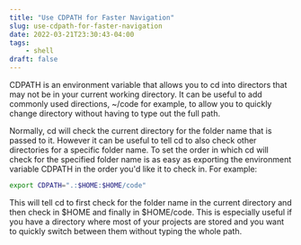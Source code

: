 ```yaml
---
title: "Use CDPATH for Faster Navigation"
slug: use-cdpath-for-faster-navigation
date: 2022-03-21T23:30:43-04:00
tags:
    - shell
draft: false
---
```


CDPATH is an environment variable that allows you to cd into directors that may not be in your current working directory. It can be useful to add commonly used directions, ~/code for example, to allow you to quickly change directory without having to type out the full path.

<!-- more -->

Normally, cd will check the current directory for the folder name that is passed to it. However it can be useful to tell cd to also check other directories for a specific folder name. To set the order in which cd will check for the specified folder name is as easy as exporting the environment variable CDPATH in the order you'd like it to check in. For example:

```bash
export CDPATH=".:$HOME:$HOME/code"
```

This will tell cd to first check for the folder name in the current directory and then check in $HOME and finally in $HOME/code. This is especially useful if you have a directory where most of your projects are stored and you want to quickly switch between them without typing the whole path.
